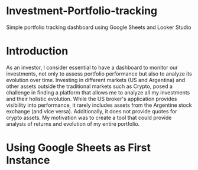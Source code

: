 # Investment-Portfolio-tracking
Simple portfolio tracking dashboard using Google Sheets and Looker Studio

# Introduction
As an investor, I consider essential to have a dashboard to monitor our investments, not only to assess portfolio performance but also to analyze its evolution over time. Investing in different markets (US and Argentina) and other assets outside the traditional markets such as Crypto, posed a challenge in finding a platform that allows me to analyze all my investments and their holistic evolution. While the US broker's application provides visibility into performance, it rarely includes assets from the Argentine stock exchange (and vice versa). Additionally, it does not provide quotes for crypto assets. My motivation was to create a tool that could provide analysis of returns and evolution of my entire portfolio.

# Using Google Sheets as First Instance
